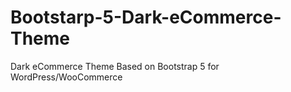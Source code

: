 # Bootstarp-5-Dark-eCommerce-Theme
Dark eCommerce Theme Based on Bootstrap 5 for WordPress/WooCommerce
